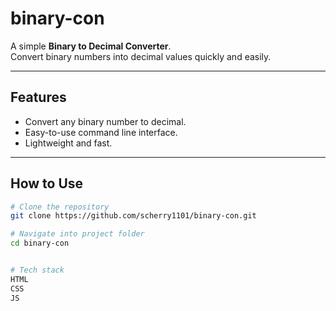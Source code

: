 # binary-con

A simple **Binary to Decimal Converter**.  
Convert binary numbers into decimal values quickly and easily.

---

## Features

- Convert any binary number to decimal.
- Easy-to-use command line interface.
- Lightweight and fast.

---

## How to Use

```bash
# Clone the repository
git clone https://github.com/scherry1101/binary-con.git

# Navigate into project folder
cd binary-con


# Tech stack
HTML 
CSS
JS
